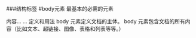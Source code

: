 ###结构标签
#body元素
最基本的必需的元素
<body>
  内容... ...
</body>
定义和用法
body 元素定义文档的主体。
body 元素包含文档的所有内容（比如文本、超链接、图像、表格和列表等等。）
